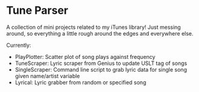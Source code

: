 # Tune Parser

A collection of mini projects related to my iTunes library! Just messing around, so everything a little rough around the edges and everywhere else.

Currently:

- PlayPlotter: Scatter plot of song plays against frequency
- TuneScraper: Lyric scraper from Genius to update USLT tag of songs
- SingleScraper: Command line script to grab lyric data for single song given name/artist variable
- Lyrical: Lyric grabber from random or specified song

